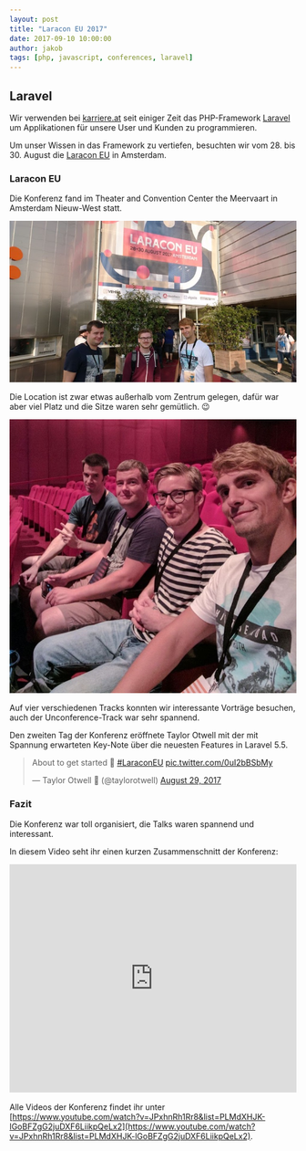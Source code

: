 ```yaml
---
layout: post
title: "Laracon EU 2017"
date: 2017-09-10 10:00:00
author: jakob
tags: [php, javascript, conferences, laravel]
---
```


## Laravel

Wir verwenden bei [karriere.at](https://www.karriere.at/) seit einiger Zeit das PHP-Framework [Laravel](https://laravel.com/) um Applikationen für unsere User und Kunden zu programmieren.

Um unser Wissen in das Framework zu vertiefen, besuchten wir vom 28. bis 30. August die [Laracon EU](https://laracon.eu/) in Amsterdam.

### Laracon EU

Die Konferenz fand im Theater and Convention Center the Meervaart in Amsterdam Nieuw-West statt. 

![](/assets/images/laracon-eu-2017/laracon-eu-2017-venue.jpg)

Die Location ist zwar etwas außerhalb vom Zentrum gelegen, dafür war aber viel Platz und die Sitze waren sehr gemütlich. 😉

![](/assets/images/laracon-eu-2017/laracon-eu-2017-red-room.jpg)

Auf vier verschiedenen Tracks konnten wir interessante Vorträge besuchen, auch der Unconference-Track war sehr spannend.

Den zweiten Tag der Konferenz eröffnete Taylor Otwell mit der mit Spannung erwarteten Key-Note über die neuesten Features in Laravel 5.5.
 
<blockquote class="twitter-tweet" data-lang="en"><p lang="en" dir="ltr">About to get started 🙂 <a href="https://twitter.com/hashtag/LaraconEU?src=hash&amp;ref_src=twsrc%5Etfw">#LaraconEU</a> <a href="https://t.co/0uI2bBSbMy">pic.twitter.com/0uI2bBSbMy</a></p>&mdash; Taylor Otwell 🐘 (@taylorotwell) <a href="https://twitter.com/taylorotwell/status/902434140519374850?ref_src=twsrc%5Etfw">August 29, 2017</a></blockquote>
<script async src="//platform.twitter.com/widgets.js" charset="utf-8"></script>

### Fazit

Die Konferenz war toll organisiert, die Talks waren spannend und interessant.

In diesem Video seht ihr einen kurzen Zusammenschnitt der Konferenz:

<iframe width="100%" height="400px" src="https://www.youtube.com/embed/JPxhnRh1Rr8" frameborder="0" allowfullscreen></iframe>

Alle Videos der Konferenz findet ihr unter [https://www.youtube.com/watch?v=JPxhnRh1Rr8&list=PLMdXHJK-lGoBFZgG2juDXF6LiikpQeLx2](https://www.youtube.com/watch?v=JPxhnRh1Rr8&list=PLMdXHJK-lGoBFZgG2juDXF6LiikpQeLx2).
